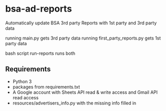 # bsa-ad-reports
Automatically update BSA 3rd party Reports with 1st party and 3rd party data

running main.py gets 3rd party data
running first_party_reports.py gets 1st party data

bash script run-reports runs both

## Requirements ##
  - Python 3
  - packages from requirements.txt
  - A Google account with Sheets API read & write access and Gmail API read access
  - resources/advertisers_info.py with the missing info filled in

